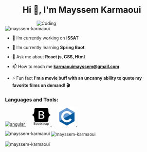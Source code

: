 <h1 align="center">Hi 👋, I'm Mayssem Karmaoui</h1>
<img align="right" alt="Coding" width="400" src="https://camo.githubusercontent.com/3612ee9ed74410f8215009e743bde46d2bd74b96bc330563604211dc5f35d4b1/68747470733a2f2f63646e2e6472696262626c652e636f6d2f75736572732f323730343431342f73637265656e73686f74732f373436363930332f6d656469612f62303861623537363331366264343538326665663138396634373163643965352e676966">

<p align="left"> <img src="https://komarev.com/ghpvc/?username=mayssem-karmaoui&label=Profile%20views&color=0e75b6&style=flat" alt="mayssem-karmaoui" /> </p>

- 🔭 I’m currently working on **ISSAT**

- 🌱 I’m currently learning **Spring Boot**

- 💬 Ask me about **React js, CSS, Html**

- 📫 How to reach me **karmaouimayssem@gmail.com**

- ⚡ Fun fact **I'm a movie buff with an uncanny ability to quote my favorite films on demand! 🎬**




<h3 align="left">Languages and Tools:</h3>
<p align="left">
  <a href="https://angular.io" target="_blank" rel="noreferrer">
    <img src="https://angular.io/assets/images/logos/angular/angular.svg" alt="angular" width="60" height="60"/>
  </a>
  &nbsp;&nbsp;&nbsp;&nbsp;
  <a href="https://getbootstrap.com" target="_blank" rel="noreferrer">
    <img src="https://raw.githubusercontent.com/devicons/devicon/master/icons/bootstrap/bootstrap-plain-wordmark.svg" alt="bootstrap" width="60" height="60"/>
  </a>
  &nbsp;&nbsp;&nbsp;&nbsp;
  <a href="https://www.cprogramming.com/" target="_blank" rel="noreferrer">
    <img src="https://raw.githubusercontent.com/devicons/devicon/master/icons/c/c-original.svg" alt="c" width="60" height="60"/>
  </a>
  &nbsp;&nbsp;&nbsp;&nbsp;
  <!-- Add other icons with the same pattern -->
</p>

<p><img align="left" src="https://github-readme-stats.vercel.app/api/top-langs?username=mayssem-karmaoui&show_icons=true&locale=en&layout=compact" alt="mayssem-karmaoui" /></p>

<p>&nbsp;<img align="center" src="https://github-readme-stats.vercel.app/api?username=mayssem-karmaoui&show_icons=true&locale=en" alt="mayssem-karmaoui" /></p>

<p><img align="center" src="https://github-readme-streak-stats.herokuapp.com/?user=mayssem-karmaoui&" alt="mayssem-karmaoui" /></p>
